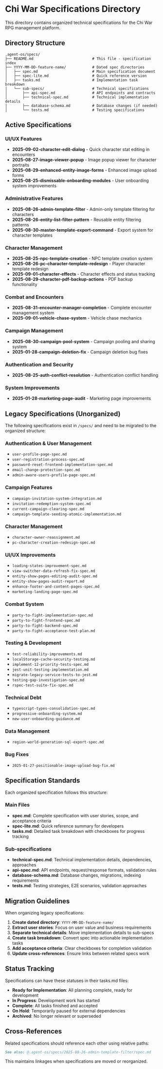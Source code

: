 # Chi War Specifications Directory

This directory contains organized technical specifications for the Chi War RPG management platform.

## Directory Structure

```
.agent-os/specs/
├── README.md                           # This file - specification index
├── YYYY-MM-DD-feature-name/            # Dated spec directories
│   ├── spec.md                         # Main specification document
│   ├── spec-lite.md                    # Quick reference version
│   ├── tasks.md                        # Implementation task breakdown
│   └── sub-specs/                      # Technical specifications
│       ├── api-spec.md                 # API endpoints and contracts
│       ├── technical-spec.md           # Technical implementation details
│       ├── database-schema.md          # Database changes (if needed)
│       └── tests.md                    # Testing specifications
```

## Active Specifications

### UI/UX Features
- **2025-09-02-character-edit-dialog** - Quick character stat editing in encounters
- **2025-08-27-image-viewer-popup** - Image popup viewer for character portraits
- **2025-08-29-enhanced-entity-image-forms** - Enhanced image upload forms
- **2025-08-25-dismissable-onboarding-modules** - User onboarding system improvements

### Administrative Features
- **2025-08-26-admin-template-filter** - Admin-only template filtering for characters
- **2025-08-26-entity-list-filter-pattern** - Reusable entity filtering patterns
- **2025-08-30-master-template-export-command** - Export system for character templates

### Character Management
- **2025-08-25-npc-template-creation** - NPC template creation system
- **2025-08-26-pc-character-template-redesign** - Player character template redesign
- **2025-09-01-character-effects** - Character effects and status tracking
- **2025-08-29-character-pdf-backup-actions** - PDF backup functionality

### Combat and Encounters
- **2025-08-31-encounter-manager-completion** - Complete encounter management system
- **2025-09-01-vehicle-chase-system** - Vehicle chase mechanics

### Campaign Management
- **2025-08-30-campaign-pool-system** - Campaign pooling and sharing system
- **2025-01-28-campaign-deletion-fix** - Campaign deletion bug fixes

### Authentication and Security
- **2025-08-25-auth-conflict-resolution** - Authentication conflict handling

### System Improvements
- **2025-01-28-marketing-page-audit** - Marketing page improvements

## Legacy Specifications (Unorganized)

The following specifications exist in `/specs/` and need to be migrated to the organized structure:

### Authentication & User Management
- `user-profile-page-spec.md`
- `user-registration-process-spec.md`
- `password-reset-frontend-implementation-spec.md`
- `email-change-protection-spec.md`
- `admin-aware-users-profile-page-spec.md`

### Campaign Features
- `campaign-invitation-system-integration.md`
- `invitation-redemption-system-spec.md`
- `current-campaign-clearing-spec.md`
- `campaign-template-seeding-atomic-implementation.md`

### Character Management
- `character-owner-reassignment.md`
- `pc-character-creation-redesign-spec.md`

### UI/UX Improvements
- `loading-states-improvement-spec.md`
- `view-switcher-data-refresh-fix-spec.md`
- `entity-show-pages-editing-audit-spec.md`
- `entity-show-pages-audit-report.md`
- `enhance-footer-and-content-pages-spec.md`
- `marketing-landing-page-spec.md`

### Combat System
- `party-to-fight-implementation-spec.md`
- `party-to-fight-frontend-spec.md`
- `party-to-fight-backend-spec.md`
- `party-to-fight-acceptance-test-plan.md`

### Testing & Development
- `test-reliability-improvements.md`
- `localStorage-cache-security-testing.md`
- `implement-12-priority-tests-spec.md`
- `jest-unit-testing-implementation.md`
- `migrate-legacy-service-tests-to-jest.md`
- `testing-gap-investigation-spec.md`
- `rspec-test-suite-fix-spec.md`

### Technical Debt
- `typescript-types-consolidation-spec.md`
- `progressive-onboarding-system.md`
- `new-user-onboarding-guidance.md`

### Data Management
- `region-world-generation-sql-export-spec.md`

### Bug Fixes
- `2025-01-27-positionable-image-upload-bug-fix.md`

## Specification Standards

Each organized specification follows this structure:

### Main Files
- **spec.md**: Complete specification with user stories, scope, and acceptance criteria
- **spec-lite.md**: Quick reference summary for developers
- **tasks.md**: Detailed task breakdown with checkboxes for progress tracking

### Sub-specifications
- **technical-spec.md**: Technical implementation details, dependencies, approaches
- **api-spec.md**: API endpoints, request/response formats, validation rules
- **database-schema.md**: Database changes, migrations, indexing requirements
- **tests.md**: Testing strategies, E2E scenarios, validation approaches

## Migration Guidelines

When organizing legacy specifications:

1. **Create dated directory**: `YYYY-MM-DD-feature-name/`
2. **Extract user stories**: Focus on user value and business requirements
3. **Separate technical details**: Move implementation details to sub-specs
4. **Create task breakdown**: Convert spec into actionable implementation tasks
5. **Add acceptance criteria**: Clear checkboxes for completion validation
6. **Update cross-references**: Ensure links between related specs work

## Status Tracking

Specifications can have these statuses in their tasks.md files:
- **Ready for Implementation**: All planning complete, ready for development
- **In Progress**: Development work has started
- **Complete**: All tasks finished and accepted
- **On Hold**: Temporarily paused for external dependencies
- **Archived**: No longer relevant or superseded

## Cross-References

Related specifications should reference each other using relative paths:
```markdown
See also: @.agent-os/specs/2025-08-26-admin-template-filter/spec.md
```

This maintains linkages when specifications are moved or reorganized.